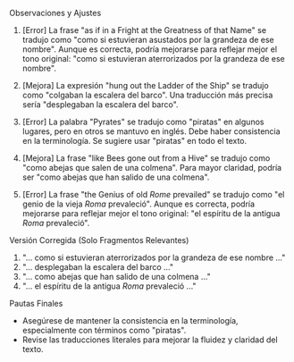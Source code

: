 Observaciones y Ajustes

1. [Error] La frase "as if in a Fright at the Greatness of that Name" se tradujo como "como si estuvieran asustados por la grandeza de ese nombre". Aunque es correcta, podría mejorarse para reflejar mejor el tono original: "como si estuvieran aterrorizados por la grandeza de ese nombre".

2. [Mejora] La expresión "hung out the Ladder of the Ship" se tradujo como "colgaban la escalera del barco". Una traducción más precisa sería "desplegaban la escalera del barco".

3. [Error] La palabra "Pyrates" se tradujo como "piratas" en algunos lugares, pero en otros se mantuvo en inglés. Debe haber consistencia en la terminología. Se sugiere usar "piratas" en todo el texto.

4. [Mejora] La frase "like Bees gone out from a Hive" se tradujo como "como abejas que salen de una colmena". Para mayor claridad, podría ser "como abejas que han salido de una colmena".

5. [Error] La frase "the Genius of old _Rome_ prevailed" se tradujo como "el genio de la vieja _Roma_ prevaleció". Aunque es correcta, podría mejorarse para reflejar mejor el tono original: "el espíritu de la antigua _Roma_ prevaleció".

Versión Corregida (Solo Fragmentos Relevantes)

1. "... como si estuvieran aterrorizados por la grandeza de ese nombre ..."
2. "... desplegaban la escalera del barco ..."
3. "... como abejas que han salido de una colmena ..."
4. "... el espíritu de la antigua _Roma_ prevaleció ..." 

Pautas Finales

- Asegúrese de mantener la consistencia en la terminología, especialmente con términos como "piratas".
- Revise las traducciones literales para mejorar la fluidez y claridad del texto.